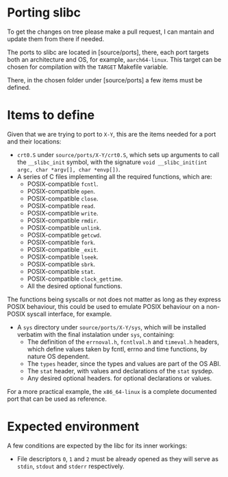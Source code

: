 # Porting slibc

To get the changes on tree please make a pull request, I can mantain and
update them from there if needed.

The ports to slibc are located in [source/ports], there, each port targets both
an architecture and OS, for example, `aarch64-linux`. This target can be chosen
for compilation with the `TARGET` Makefile variable.

There, in the chosen folder under [source/ports] a few items must be defined.

# Items to define

Given that we are trying to port to `X-Y`, this are the items needed for a port
and their locations:

- `crt0.S` under `source/ports/X-Y/crt0.S`, which sets up arguments to call
    the `__slibc_init` symbol, with the signature
    `void __slibc_init(int argc, char *argv[], char *envp[])`.
- A series of C files implementing all the required functions, which are:
    - POSIX-compatible `fcntl`.
    - POSIX-compatible `open`.
    - POSIX-compatible `close`.
    - POSIX-compatible `read`.
    - POSIX-compatible `write`.
    - POSIX-compatible `rmdir`.
    - POSIX-compatible `unlink`.
    - POSIX-compatible `getcwd`.
    - POSIX-compatible `fork`.
    - POSIX-compatible `_exit`.
    - POSIX-compatible `lseek`.
    - POSIX-compatible `sbrk`.
    - POSIX-compatible `stat`.
    - POSIX-compatible `clock_gettime`.
    - All the desired optional functions.

The functions being syscalls or not does not matter as long as they express
POSIX behaviour, this could be used to emulate POSIX behaviour on a non-POSIX
syscall interface, for example.

- A `sys` directory under `source/ports/X-Y/sys`, which will be installed
verbatim with the final instalation under `sys`, containing:
    - The definition of the `errnoval.h`, `fcntlval.h` and `timeval.h` headers, which define
    values taken by fcntl, errno and time functions, by nature OS dependent.
    - The `types` header, since the types and values are part of the OS ABI.
    - The `stat` header, with values and declarations of the `stat` sysdep.
    - Any desired optional headers. for optional declarations or values. 

For a more practical example, the `x86_64-linux` is a complete documented
port that can be used as reference.

# Expected environment

A few conditions are expected by the libc for its inner workings:

- File descriptors `0`, `1` and `2` must be already opened as they will serve as
`stdin`, `stdout` and `stderr` respectively.
